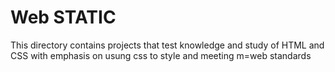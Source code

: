 # Web STATIC  
This directory contains projects that test knowledge and study of HTML and CSS with emphasis on usung css to style and meeting m=web standards
